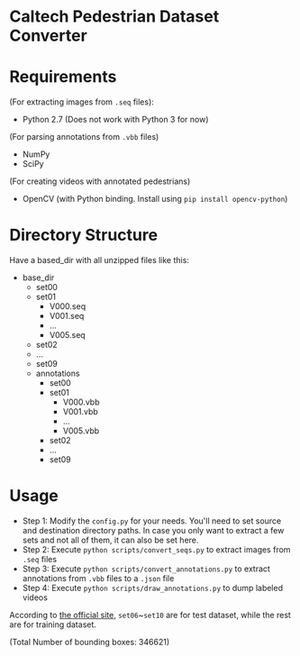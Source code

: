 Caltech Pedestrian Dataset Converter
============================

# Requirements
(For extracting images from `.seq` files):
- Python 2.7 (Does not work with Python 3 for now)

(For parsing annotations from `.vbb` files)
- NumPy
- SciPy

(For creating videos with annotated pedestrians)
- OpenCV (with Python binding. Install using `pip install opencv-python`)

# Directory Structure
Have a based_dir with all unzipped files like this:
* base_dir
  * set00
  * set01
    * V000.seq
    * V001.seq
    * ...
    * V005.seq
  * set02
  * ...
  * set09
  * annotations
    * set00
    * set01
      * V000.vbb
      * V001.vbb
      * ...
      * V005.vbb
    * set02
    * ...
    * set09  

# Usage
* Step 1: Modify the `config.py` for your needs. You'll need to set source and destination directory paths. In case you only want to extract a few sets and not all of them, it can also be set here.
* Step 2: Execute `python scripts/convert_seqs.py` to extract images from `.seq` files
* Step 3: Execute `python scripts/convert_annotations.py` to extract annotations from `.vbb` files to a `.json` file
* Step 4: Execute `python scripts/draw_annotations.py` to dump labeled videos

According to [the official site](http://www.vision.caltech.edu/Image_Datasets/CaltechPedestrians/), `set06`~`set10` are for test dataset, while the rest are for training dataset.

(Total Number of bounding boxes: 346621)


